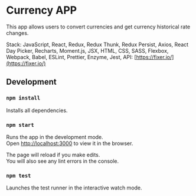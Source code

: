 # Currency APP

This app allows users to convert currencies and get currency historical rate changes.

Stack: JavaScript, React, Redux, Redux Thunk, Redux Persist, Axios, React Day Picker, Recharts, Moment.js, JSX, HTML, CSS, SASS, Flexbox, Webpack, Babel, ESLint, Prettier, Enzyme, Jest, API: [https://fixer.io/](https://fixer.io/)

## Development
### `npm install`

Installs all dependencies.

### `npm start`

Runs the app in the development mode.<br>
Open [http://localhost:3000](http://localhost:3000) to view it in the browser.

The page will reload if you make edits.<br>
You will also see any lint errors in the console.

### `npm test`

Launches the test runner in the interactive watch mode.<br>
